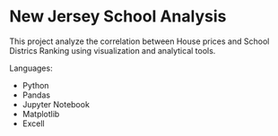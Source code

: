 # New Jersey School Analysis 
This project analyze the correlation between House prices and School Districs Ranking using visualization and analytical tools.

Languages: 
- Python 
- Pandas 
- Jupyter Notebook 
- Matplotlib 
- Excell 
